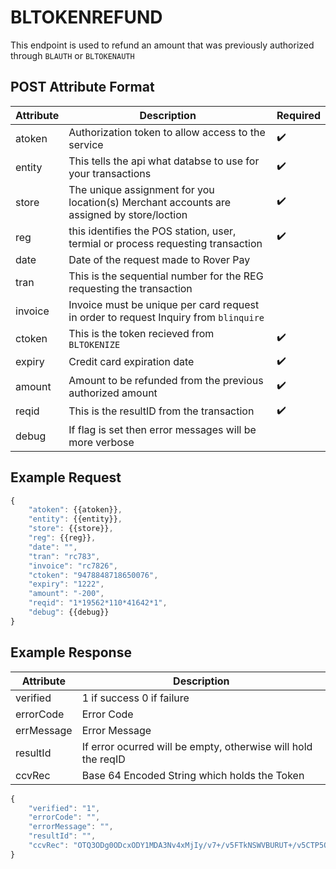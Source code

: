 # BLTOKENREFUND

This endpoint is used to refund an amount that was previously authorized through `BLAUTH` or `BLTOKENAUTH`

## POST Attribute Format

| Attribute | Description                                                                               | Required           |
| --------- | ----------------------------------------------------------------------------------------- | ------------------ |
| atoken    | Authorization token to allow access to the service                                        | :heavy_check_mark: |
| entity    | This tells the api what databse to use for your transactions                              | :heavy_check_mark: |
| store     | The unique assignment for you location(s) Merchant accounts are assigned by store/loction | :heavy_check_mark: |
| reg       | this identifies the POS station, user, termial or process requesting transaction          | :heavy_check_mark: |
| date      | Date of the request made to Rover Pay                                                     |
| tran      | This is the sequential number for the REG requesting the transaction                      |
| invoice   | Invoice must be unique per card request in order to request Inquiry from `blinquire`      |
| ctoken    | This is the token recieved from `BLTOKENIZE`                                              | :heavy_check_mark: |
| expiry    | Credit card expiration date                                                               | :heavy_check_mark: |
| amount    | Amount to be refunded from the previous authorized amount                                 | :heavy_check_mark: |
| reqid     | This is the resultID from the transaction                                                 | :heavy_check_mark: |
| debug     | If flag is set then error messages will be more verbose                                   |

## Example Request

```Javascript
{
    "atoken": {{atoken}},
    "entity": {{entity}},
    "store": {{store}},
    "reg": {{reg}},
    "date": "",
    "tran": "rc783",
    "invoice": "rc7826",
    "ctoken": "9478848718650076",
    "expiry": "1222",
    "amount": "-200",
    "reqid": "1*19562*110*41642*1",
    "debug": {{debug}}
}
```

## Example Response

| Attribute  | Description                                                   |
| ---------- | ------------------------------------------------------------- |
| verified   | 1 if success 0 if failure                                     |
| errorCode  | Error Code                                                    |
| errMessage | Error Message                                                 |
| resultId   | If error ocurred will be empty, otherwise will hold the reqID |
| ccvRec     | Base 64 Encoded String which holds the Token                  |

```Javascript
{
    "verified": "1",
    "errorCode": "",
    "errorMessage": "",
    "resultId": "",
    "ccvRec": "OTQ3ODg0ODcxODY1MDA3Nv4xMjIy/v7+/v5FTkNSWVBURUT+/v5CTP5Q/v5bRDEwXSBBIGNoYXJnZSBmb3IgdGhpcyB0cmFuc2FjdGlvbiwgYW5kIGFtb3VudCBhbHJlYWR5IGV4aXN0cyEH/TwxPj1DaGFyZ2UgdGhpcyBjYXJkIGFnYWluLCA8Mj49VXNlIGV4aXN0aW5nIGF1dGhvcml6YXRpb24sIDwzPj1FeGl0/v7+/v7+/v7+/v7+/v7+/v7+/v7+/v7+/v5UT0tFTi1SRVRVUk7+/kJPTFT+/v7+/v4xKjE5NTYyKjExMCo0MTY0Miox/v7+/v7+/v7+/v7+/v7+/v7+/v7+/v5yYzc4MjY="
}
```
